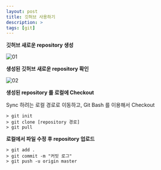 ```yaml
---
layout: post
title: 깃허브 사용하기
description: >
tags: [git]
---
```


**깃허브 새로운 repository 생성** 

![01](/img//github01.PNG)





**생성된 깃허브 새로운 repository 확인** 

![02](/img/github01.PNG)



**생성된 repository 를 로컬에 Checkout** 

Sync 하려는 로컬 경로로 이동하고, Git Bash 를 이용해서 Checkout

```
> git init
> git clone [repository 경로]
> git pull
```



**로컬에서 파일 수정 후 repository 업로드** 

```
> git add .
> git commit -m "커밋 로그"
> git push -u origin master
```

